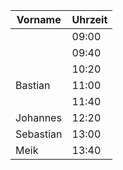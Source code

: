 | Vorname | Uhrzeit |
|---------|---------|
|         | 09:00   |
|         | 09:40   |
|         | 10:20   |
| Bastian        | 11:00   |
|         | 11:40   |
| Johannes        | 12:20   |
| Sebastian        | 13:00   |
| Meik        | 13:40   |
